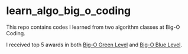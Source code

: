 # learn_algo_big_o_coding

This repo contains codes I learned from two algorithm classes at Big-O Coding.

I received top 5 awards in both [Big-O Green Level](https://bigocoding.com/khoa-hoc-dang-mo/khoa-hoc-green/) and [Big-O Blue Level](https://bigocoding.com/khoa-hoc-dang-mo/khoa-hoc-blue/).
